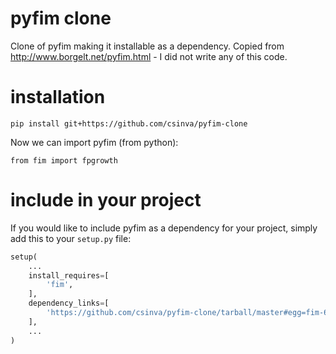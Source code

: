 # pyfim clone

Clone of pyfim making it installable as a dependency. Copied from http://www.borgelt.net/pyfim.html - I did not write any of this code.

# installation
`pip install git+https://github.com/csinva/pyfim-clone`

Now we can import pyfim (from python):

`from fim import fpgrowth`

# include in your project

If you would like to include pyfim as a dependency for your project, simply add this to your `setup.py` file:
```python    
setup(
    ...
    install_requires=[
        'fim',
    ],
    dependency_links=[
        'https://github.com/csinva/pyfim-clone/tarball/master#egg=fim-6.28'
    ],
    ...
)
```
